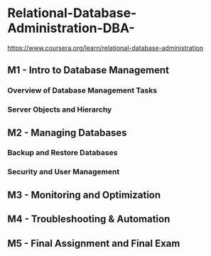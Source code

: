 # Relational-Database-Administration-DBA-
https://www.coursera.org/learn/relational-database-administration

## M1 - Intro to Database Management

### Overview of Database Management Tasks

### Server Objects and Hierarchy



## M2 - Managing Databases

### Backup and Restore Databases


### Security and User Management



## M3 - Monitoring and Optimization







## M4 - Troubleshooting & Automation






## M5 - Final Assignment and Final Exam
